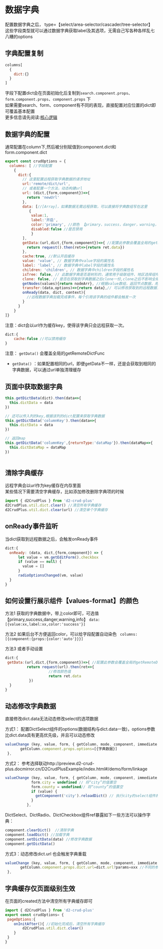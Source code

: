 
# 数据字典

配置数据字典之后， type=【select/area-selector/cascader/tree-selector】
这些字段类型就可以通过数据字典获取label及其选项，无需自己写各种各样乱七八糟的options

## 字典配置复制
```js
columns[
  { 
    dict:{}  
  }
]
```
字段下配置dict会在页面初始化后复制到`search.component.props`、`form.component.props`、`component.props` 下     
如果需要search、form、component有不同的表现，直接配置对应位置的dict即可覆盖基本配置     
更多信息请先阅读:[核心逻辑](./mixins.md)
## 数据字典的配置   
通常配置在column下,然后被分别赋值到component.dict和form.component.dict
```js
export const crudOptions = {
  columns: [ //字段配置
    {
      dict:{
        // 这里配置远程获取字典数据的请求地址
        url:'remote/dict/url', 
        // 或者配置一个方法，动态构建url
        url: (dict,{form,component})=>{ 
          return 'newUrl'
        }, 
        data: [//[Array]，如果数据无需远程获取，可以直接将字典数组写在这里
           {
            value:1,
            label:'开启', 
            color:'primary', //颜色 【primary，success，danger，warning，info】
            disabled:false //是否禁用
            }
        ], 
        getData:(url,dict,{form,component})=>{ //配置此参数会覆盖全局的getRemoteDictFunc
          return request().then(ret=>{return ret.data})
        },
        cache:true, //默认开启缓存
        value: 'value', // 数据字典中value字段的属性名
        label: 'label', // 数据字典中label字段的属性名
        children: 'children', // 数据字典中children字段的属性名
        isTree: false, // 此数据字典是否是树形的，通常用于级联组件、地区选择组件等处
        clone: false, // 是否在获取到字典数据之后clone一份,clone之后不影响全局缓存，可以随意修改
        getNodes(values){return nodeArr}, //根据value数组，返回节点数据，用于懒加载时，行展示组件的label显示
        transfer:(data,options)=>{return data},// 可以修改获取到的远程数据，比如将字典的id字段转成字符串形式（缓存开启时只会执行一次）
        onReady(data, dict, context){
          //远程数据字典加载完成事件，每个引用该字典的组件都会触发一次
        }   
      }   
    }
]}
```
注意：dict会以url作为缓存key，使得该字典只会远程获取一次。
```js
dict:{
    cache:false //可以禁用缓存
}
```
    
注意： `getData()` 会覆盖全局的getRemoteDictFunc   
* `getData()` ：如果配置相同的url，即便getData不一样，还是会获取到相同的字典数据，可以通过url单独清理缓存   


## 页面中获取数据字典
```js
this.getDictData(dict).then(data=>{
  this.dictData = data 
})

// 还可以传入列的key,根据该列的dict配置来获取字典数据
this.getDictData('columnKey').then(data=>{
  this.dictData = data 
})

// 返回map
this.getDictData('columnKey',{returnType:'dataMap'}).then(dataMap=>{
  this.dictDataMap = dataMap 
})
        
```

## 清除字典缓存   
远程字典会以url作为key缓存在内存里面  
某些情况下需要清空字典缓存，比如添加修改删除字典项的时候
```javascript
import { d2CrudPlus } from 'd2-crud-plus'
d2CrudPlus.util.dict.clear() //清空所有字典缓存
d2CrudPlus.util.dict.clear(url) //清空单个字典缓存
```

## onReady事件监听
当dict获取到远程数据之后，会触发onReady事件
```js
dict:{
  onReady: (data, dict,{form,component}) => {
      let value = vm.getEditForm().checkbox
      if (value == null) {
        value = []
      }
      radioOptionsChanged(vm, value)
  }
}
``` 

## 如何设置行展示组件【values-format】的颜色
方法1
获取的字典数据中，带上color即可，可选值【primary,success,danger,warning,info】
`data:[{value:xx,label:xx,color:'success'}]`

方法2
如果后台不方便返回color，可以给字段配置自动染色
` columns:[{component:{props:{color:'auto'}}}]`

方法3
或者手动设置
```js
dict:{
 getData:(url,dict,{form,component})=>{ //配置此参数会覆盖全局的getRemoteDictFunc
          return request(url).then(ret=>{
                    //修改颜色值
                    return ret.data
           })
  }
}
```

## 动态修改字典数据

直接修改dict.data无法动态修改select的选项数据

方式1： 配置DictSelect组件的options(数据结构与dict.data一致)，options参数比dict.data具有更高优先级，并且可以动态修改
```js
valueChange (key, value, form, { getColumn, mode, component, immediate, getComponent }) {
       getColumn.component.props.options=[{字典数据}]
 },
```
方式2： 参考选择联动http://preview.d2-crud-plus.docmirror.cn/D2CrudPlusExample/index.html#/demo/form/linkage
```js
valueChange (key, value, form, { getColumn, mode, component, immediate, getComponent }) {
            form.city = undefined // 将“city”的值置空
            form.county = undefined// 将“county”的值置空
            if (value) {
              getComponent('city').reloadDict() // 执行city的select组件的reloadDict()方法，触发“city”重新加载字典
            }
          },
```
DictSelect、DictRadio、DictCheckbox组件ref暴露如下一些方法可以操作字典：
```js
component.clearDict()  //清除字典
component.loadDict() //加载字典
component.setDictData(data) //修改字典数据
component.getDictData()
```

方式3：动态修改dict.url 也会触发字典重载
```js
valueChange (key, value, form, { getColumn, mode, component, immediate, getComponent }) {
       getColumn.component.props.dict.url=dict.url?params=xxx //不同的参数获取不同的字典列表
 },

```

## 字典缓存仅页面级别生效
在页面的created方法中清空所有字典缓存即可    
```js
import { d2CrudPlus } from 'd2-crud-plus'
export const crudOptions= {
 pageOptions:{
    onInitAfter(){ //初始化完成后，清空所有字典缓存
        d2CrudPlus.util.dict.clear() 
    }
 }
}
```
